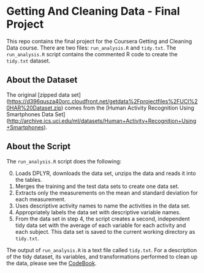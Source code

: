 # Getting And Cleaning Data - Final Project
This repo contains the final project for the Coursera Getting and Cleaning Data course. There are two files: `run_analysis.R` and `tidy.txt`. The `run_analysis.R` script contains the commented R code to create the `tidy.txt` dataset.

## About the Dataset
The original [zipped data set] (https://d396qusza40orc.cloudfront.net/getdata%2Fprojectfiles%2FUCI%20HAR%20Dataset.zip) comes from the [Human Activity Recognition Using Smartphones Data Set] (http://archive.ics.uci.edu/ml/datasets/Human+Activity+Recognition+Using+Smartphones).

## About the Script
The `run_analysis.R` script does the following:

0. Loads DPLYR, downloads the data set, unzips the data and reads it into the tables. 
1. Merges the training and the test data sets to create one data set.
2. Extracts only the measurements on the mean and standard deviation for each measurement.
3. Uses descriptive activity names to name the activities in the data set.
4. Appropriately labels the data set with descriptive variable names.
5. From the data set in step 4, the script creates a second, independent tidy data set with the average of each variable for each activity and each subject. This data set is saved to the current working directory as `tidy.txt`.

The output of `run_analysis.R` is a text file called `tidy.txt`. For a description of the tidy dataset, its variables, and transformations performed to clean up the data, please see the [CodeBook](https://raw.githubusercontent.com/caseyemerson/gettingAndCleaningData/master/CodeBook.md).
